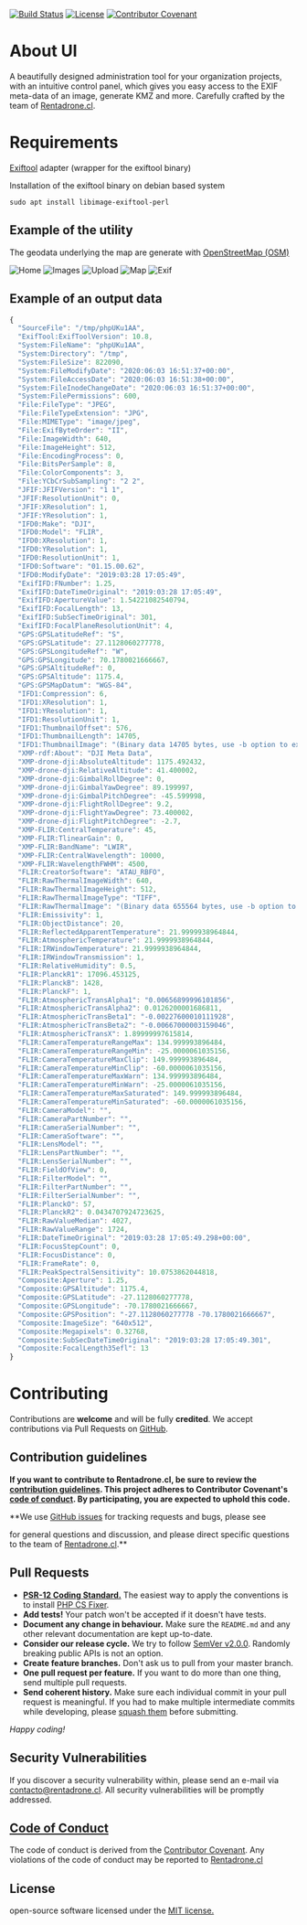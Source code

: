 [![Build Status](https://api.travis-ci.org/RentadroneCL/ui.svg)](https://travis-ci.org/github/RentadroneCL/ui)
[![License](https://poser.pugx.org/composer/spdx-licenses/license)](https://packagist.org/packages/composer/spdx-licenses)
[![Contributor Covenant](https://img.shields.io/badge/Contributor%20Covenant-v2.0%20adopted-ff69b4.svg)](CODE_OF_CONDUCT.md)

# About UI

A beautifully designed administration tool for your organization projects, with an intuitive control panel, which gives you easy access to the EXIF meta-data of an image, generate KMZ and more. Carefully crafted by the team of [Rentadrone.cl](https://rentadrone.cl).

# Requirements
[Exiftool](https://exiftool.org) adapter (wrapper for the exiftool binary)

Installation of the exiftool binary on debian based system

`sudo apt install libimage-exiftool-perl`

## Example of the utility

The geodata underlying the map are generate with [OpenStreetMap (OSM)](https://www.openstreetmap.org/)

![Home](/resources/vendor/12-50-11.png)
![Images](/resources/vendor/12-51-29.png)
![Upload](/resources/vendor/12-51-39.png)
![Map](/resources/vendor/13-17-31.png)
![Exif](/resources/vendor/13-17-45.png)

## Example of an output data
```js
{
  "SourceFile": "/tmp/phpUKu1AA",
  "ExifTool:ExifToolVersion": 10.8,
  "System:FileName": "phpUKu1AA",
  "System:Directory": "/tmp",
  "System:FileSize": 822090,
  "System:FileModifyDate": "2020:06:03 16:51:37+00:00",
  "System:FileAccessDate": "2020:06:03 16:51:38+00:00",
  "System:FileInodeChangeDate": "2020:06:03 16:51:37+00:00",
  "System:FilePermissions": 600,
  "File:FileType": "JPEG",
  "File:FileTypeExtension": "JPG",
  "File:MIMEType": "image/jpeg",
  "File:ExifByteOrder": "II",
  "File:ImageWidth": 640,
  "File:ImageHeight": 512,
  "File:EncodingProcess": 0,
  "File:BitsPerSample": 8,
  "File:ColorComponents": 3,
  "File:YCbCrSubSampling": "2 2",
  "JFIF:JFIFVersion": "1 1",
  "JFIF:ResolutionUnit": 0,
  "JFIF:XResolution": 1,
  "JFIF:YResolution": 1,
  "IFD0:Make": "DJI",
  "IFD0:Model": "FLIR",
  "IFD0:XResolution": 1,
  "IFD0:YResolution": 1,
  "IFD0:ResolutionUnit": 1,
  "IFD0:Software": "01.15.00.62",
  "IFD0:ModifyDate": "2019:03:28 17:05:49",
  "ExifIFD:FNumber": 1.25,
  "ExifIFD:DateTimeOriginal": "2019:03:28 17:05:49",
  "ExifIFD:ApertureValue": 1.54221082540794,
  "ExifIFD:FocalLength": 13,
  "ExifIFD:SubSecTimeOriginal": 301,
  "ExifIFD:FocalPlaneResolutionUnit": 4,
  "GPS:GPSLatitudeRef": "S",
  "GPS:GPSLatitude": 27.1128060277778,
  "GPS:GPSLongitudeRef": "W",
  "GPS:GPSLongitude": 70.1780021666667,
  "GPS:GPSAltitudeRef": 0,
  "GPS:GPSAltitude": 1175.4,
  "GPS:GPSMapDatum": "WGS-84",
  "IFD1:Compression": 6,
  "IFD1:XResolution": 1,
  "IFD1:YResolution": 1,
  "IFD1:ResolutionUnit": 1,
  "IFD1:ThumbnailOffset": 576,
  "IFD1:ThumbnailLength": 14705,
  "IFD1:ThumbnailImage": "(Binary data 14705 bytes, use -b option to extract)",
  "XMP-rdf:About": "DJI Meta Data",
  "XMP-drone-dji:AbsoluteAltitude": 1175.492432,
  "XMP-drone-dji:RelativeAltitude": 41.400002,
  "XMP-drone-dji:GimbalRollDegree": 0,
  "XMP-drone-dji:GimbalYawDegree": 89.199997,
  "XMP-drone-dji:GimbalPitchDegree": -45.599998,
  "XMP-drone-dji:FlightRollDegree": 9.2,
  "XMP-drone-dji:FlightYawDegree": 73.400002,
  "XMP-drone-dji:FlightPitchDegree": -2.7,
  "XMP-FLIR:CentralTemperature": 45,
  "XMP-FLIR:TlinearGain": 0,
  "XMP-FLIR:BandName": "LWIR",
  "XMP-FLIR:CentralWavelength": 10000,
  "XMP-FLIR:WavelengthFWHM": 4500,
  "FLIR:CreatorSoftware": "ATAU_RBFO",
  "FLIR:RawThermalImageWidth": 640,
  "FLIR:RawThermalImageHeight": 512,
  "FLIR:RawThermalImageType": "TIFF",
  "FLIR:RawThermalImage": "(Binary data 655564 bytes, use -b option to extract)",
  "FLIR:Emissivity": 1,
  "FLIR:ObjectDistance": 20,
  "FLIR:ReflectedApparentTemperature": 21.9999938964844,
  "FLIR:AtmosphericTemperature": 21.9999938964844,
  "FLIR:IRWindowTemperature": 21.9999938964844,
  "FLIR:IRWindowTransmission": 1,
  "FLIR:RelativeHumidity": 0.5,
  "FLIR:PlanckR1": 17096.453125,
  "FLIR:PlanckB": 1428,
  "FLIR:PlanckF": 1,
  "FLIR:AtmosphericTransAlpha1": "0.00656899996101856",
  "FLIR:AtmosphericTransAlpha2": 0.0126200001686811,
  "FLIR:AtmosphericTransBeta1": "-0.00227600010111928",
  "FLIR:AtmosphericTransBeta2": "-0.00667000003159046",
  "FLIR:AtmosphericTransX": 1.89999997615814,
  "FLIR:CameraTemperatureRangeMax": 134.999993896484,
  "FLIR:CameraTemperatureRangeMin": -25.0000061035156,
  "FLIR:CameraTemperatureMaxClip": 149.999993896484,
  "FLIR:CameraTemperatureMinClip": -60.0000061035156,
  "FLIR:CameraTemperatureMaxWarn": 134.999993896484,
  "FLIR:CameraTemperatureMinWarn": -25.0000061035156,
  "FLIR:CameraTemperatureMaxSaturated": 149.999993896484,
  "FLIR:CameraTemperatureMinSaturated": -60.0000061035156,
  "FLIR:CameraModel": "",
  "FLIR:CameraPartNumber": "",
  "FLIR:CameraSerialNumber": "",
  "FLIR:CameraSoftware": "",
  "FLIR:LensModel": "",
  "FLIR:LensPartNumber": "",
  "FLIR:LensSerialNumber": "",
  "FLIR:FieldOfView": 0,
  "FLIR:FilterModel": "",
  "FLIR:FilterPartNumber": "",
  "FLIR:FilterSerialNumber": "",
  "FLIR:PlanckO": 57,
  "FLIR:PlanckR2": 0.0434707924723625,
  "FLIR:RawValueMedian": 4027,
  "FLIR:RawValueRange": 1724,
  "FLIR:DateTimeOriginal": "2019:03:28 17:05:49.298+00:00",
  "FLIR:FocusStepCount": 0,
  "FLIR:FocusDistance": 0,
  "FLIR:FrameRate": 0,
  "FLIR:PeakSpectralSensitivity": 10.0753862044818,
  "Composite:Aperture": 1.25,
  "Composite:GPSAltitude": 1175.4,
  "Composite:GPSLatitude": -27.1128060277778,
  "Composite:GPSLongitude": -70.1780021666667,
  "Composite:GPSPosition": "-27.1128060277778 -70.1780021666667",
  "Composite:ImageSize": "640x512",
  "Composite:Megapixels": 0.32768,
  "Composite:SubSecDateTimeOriginal": "2019:03:28 17:05:49.301",
  "Composite:FocalLength35efl": 13
}
```

# Contributing

Contributions are **welcome** and will be fully **credited**. We accept contributions via Pull Requests on [GitHub](https://github.com/RentadroneCL/ui).

## Contribution guidelines

**If you want to contribute to Rentadrone.cl, be sure to review the
[contribution guidelines](CONTRIBUTING.md). This project adheres to Contributor Covenant's
[code of conduct](CODE_OF_CONDUCT.md). By participating, you are expected to
uphold this code.**

**We use [GitHub issues](https://github.com/RentadroneCL/ui/issues) for
tracking requests and bugs, please see

for general questions and discussion, and please direct specific questions to the team of
[Rentadrone.cl](mailto:contacto@rentadrone.cl).**

## Pull Requests

- **[PSR-12 Coding Standard.](https://www.php-fig.org/psr/psr-12)** The easiest way to apply the conventions is to install [PHP CS Fixer](https://github.com/FriendsOfPHP/PHP-CS-Fixer).
- **Add tests!** Your patch won't be accepted if it doesn't have tests.
- **Document any change in behaviour.** Make sure the `README.md` and any other relevant documentation are kept up-to-date.
- **Consider our release cycle.** We try to follow [SemVer v2.0.0](http://semver.org/). Randomly breaking public APIs is not an option.
- **Create feature branches.** Don't ask us to pull from your master branch.
- **One pull request per feature.** If you want to do more than one thing, send multiple pull requests.
- **Send coherent history.** Make sure each individual commit in your pull request is meaningful. If you had to make multiple intermediate commits while developing, please [squash them](http://www.git-scm.com/book/en/v2/Git-Tools-Rewriting-History#Changing-Multiple-Commdroneraisingit-Messages) before submitting.

*Happy coding!*

## Security Vulnerabilities

If you discover a security vulnerability within, please send an e-mail via [contacto@rentadrone.cl](mailto:contacto@rentadrone.cl). All security vulnerabilities will be promptly addressed.

## [Code of Conduct](https://github.com/RentadroneCL/droneraising/blob/master/CODE_OF_CONDUCT.md)

The code of conduct is derived from the [Contributor Covenant](https://www.contributor-covenant.org). Any violations of the code of conduct may be reported to [Rentadrone.cl](mailto:contacto@rentadrone.cl)

## License

open-source software licensed under the [MIT license.](LICENSE)
